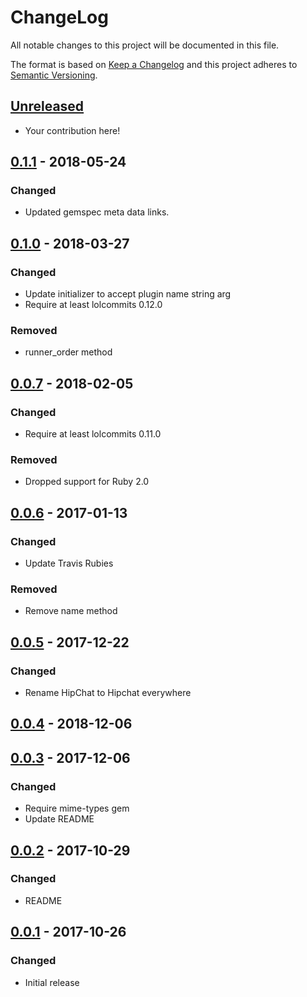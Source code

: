 # ChangeLog

All notable changes to this project will be documented in this file.

The format is based on [Keep a Changelog](KeepAChangelog) and this project
adheres to [Semantic Versioning](Semver).

## [Unreleased]

- Your contribution here!

## [0.1.1] - 2018-05-24
### Changed
- Updated gemspec meta data links.

## [0.1.0] - 2018-03-27
### Changed
- Update initializer to accept plugin name string arg
- Require at least lolcommits 0.12.0

### Removed
- runner_order method

## [0.0.7] - 2018-02-05
### Changed
- Require at least lolcommits 0.11.0

### Removed
- Dropped support for Ruby 2.0

## [0.0.6] - 2017-01-13
### Changed
- Update Travis Rubies

### Removed
- Remove name method

## [0.0.5] - 2017-12-22
### Changed
- Rename HipChat to Hipchat everywhere

## [0.0.4] - 2018-12-06

## [0.0.3] - 2017-12-06
### Changed
- Require mime-types gem
- Update README

## [0.0.2] - 2017-10-29
### Changed
- README

## [0.0.1] - 2017-10-26
### Changed
- Initial release

[Unreleased]: https://github.com/lolcommits/lolcommits-hipchat/compare/v0.1.1...HEAD
[0.1.1]: https://github.com/lolcommits/lolcommits-hipchat/compare/v0.1.0...v0.1.1
[0.1.0]: https://github.com/lolcommits/lolcommits-hipchat/compare/v0.0.7...v0.1.0
[0.0.7]: https://github.com/lolcommits/lolcommits-hipchat/compare/v0.0.6...v0.0.7
[0.0.6]: https://github.com/lolcommits/lolcommits-hipchat/compare/v0.0.5...v0.0.6
[0.0.5]: https://github.com/lolcommits/lolcommits-hipchat/compare/v0.0.4...v0.0.5
[0.0.4]: https://github.com/lolcommits/lolcommits-hipchat/compare/v0.0.3...v0.0.4
[0.0.3]: https://github.com/lolcommits/lolcommits-hipchat/compare/v0.0.2...v0.0.3
[0.0.2]: https://github.com/lolcommits/lolcommits-hipchat/compare/v0.0.1...v0.0.2
[0.0.1]: https://github.com/lolcommits/lolcommits-hipchat/compare/b07ddc4...v0.0.1
[KeepAChangelog]: http://keepachangelog.com/en/1.0.0/
[Semver]: http://semver.org/spec/v2.0.0.html
